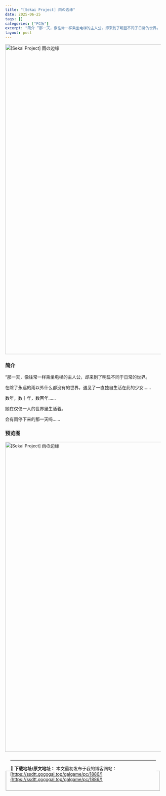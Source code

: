 ```yaml
---
title: "[Sekai Project] 雨の边缘"
date: 2025-06-25
tags: []
categories: ["PC版"]
excerpt: "简介 “那一天，像往常一样乘坐电梯的主人公，却来到了明显不同于日常的世界。 在除了永远的雨以外什么都没有的世界，遇见了一直独自生活在此的少女…… 数年，数十年，数百年…… 她在仅仅一人的世界里生活着。 会有雨停下来的那一天吗…… 预览图 资源下载点进按钮进入下载页面查看下载地址 资源免费下载地址 下&hellip;"
layout: post
---
```



<p><img decoding="async"   src="https://ssdtt.gogogal.top/wp-content/uploads/2025/06/2c3a7-00.webp" loading="lazy" alt="[Sekai Project] 雨の边缘" style="display: block; margin-left: auto; margin-right: auto; width: 1000px;" /></p>
<div>
<h3>简介</h3>
</p></div>
<p>“那一天，像往常一样乘坐电梯的主人公，却来到了明显不同于日常的世界。</p>
<p>在除了永远的雨以外什么都没有的世界，遇见了一直独自生活在此的少女……</p>
<p>数年，数十年，数百年……</p>
<p>她在仅仅一人的世界里生活着。</p>
<p>会有雨停下来的那一天吗……</p>
<h3>预览图</h3>
<p><img decoding="async"   src="https://ssdtt.gogogal.top/wp-content/uploads/2025/06/24bfe-01.webp" loading="lazy" alt="[Sekai Project] 雨の边缘" style="display: block; margin-left: auto; margin-right: auto; width: 1000px;" /></p>
<div> </div>
<fieldset>
<legend>


---
📖 **下载地址/原文地址：** 本文最初发布于我的博客网站：[https://ssdtt.gogogal.top/galgame/pc/1886/](https://ssdtt.gogogal.top/galgame/pc/1886/)

